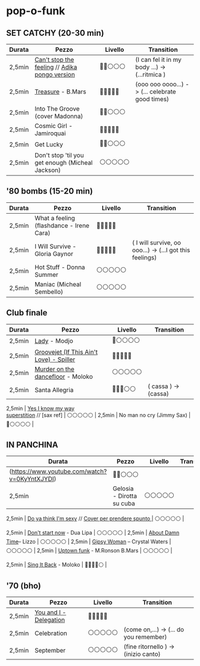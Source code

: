 # pop-o-funk


## SET CATCHY (20-30 min)

| Durata | Pezzo | Livello | Transition |
|--------|-------|---------|------------
2,5min | [Can't stop the feeling](https://www.youtube.com/watch?vru0K8uYEZWw) // [Adika pongo version](https://www.youtube.com/watch?app=desktop&v=JIlEocyaaRE)  | 🔵🔵⚪️⚪️⚪️ | (I can fel it in my body ...) -> (...ritmica )
2,5min | [Treasure](https://www.youtube.com/watch?v=lGMw-XGpcfw) - B.Mars                 | 🔵🔵🔵🔵🔵 | (ooo ooo oooo...) -> (... celebrate good times)
2,5min | Into The Groove (cover Madonna)   | 🔵🔵⚪️⚪️⚪️ |
2,5min | Cosmic Girl - Jamiroquai           | 🔵🔵🔵🔵🔵 | 
2,5min | Get Lucky                         | 🔵🔵⚪️⚪️⚪️ |
2,5min | Don't stop 'til you get enough (Micheal Jackson)   | ⚪️⚪️⚪️⚪️⚪️ |


## '80 bombs (15-20 min)

| Durata | Pezzo | Livello | Transition |
|--------|-------|---------|------------
2,5min | What a feeling (flashdance -  Irene Cara)   | 🔵🔵🔵🔵🔵 
2,5min | I Will Survive - Gloria Gaynor    | 🔵🔵🔵🔵🔵 | ( I will survive, oo ooo...) -> (...I got this feelings)
2,5min | Hot Stuff - Donna Summer          | ⚪️⚪️⚪️⚪️⚪️ |
2,5min | Maniac (Micheal Sembello)   | ⚪️⚪️⚪️⚪️⚪️ |



## Club finale

| Durata | Pezzo | Livello | Transition |
|--------|-------|---------|------------
2,5min | [Lady](https://www.youtube.com/watch?v=DX4P3r3-BVk) - Modjo                      | 🔵⚪️⚪️⚪️⚪️ |
2,5min | [Groovejet (If This Ain't Love) - Spiller](https://www.youtube.com/watch?v=VOdgbRx4ihQ)    | 🔵🔵🔵🔵🔵 |
2,5min | [Murder on the dancefloor](https://www.youtube.com/watch?v=ezI3ZvhDiDU) - Moloko | ⚪️⚪️⚪️⚪️⚪️ |
2,5min | Santa Allegria                    | 🔵🔵🔵⚪️⚪️ | ( cassa ) -> (cassa)

2,5min | [Yes I know my way](https://www.youtube.com/watch?v=zNuQ_x5-JsI) <br>   [superstition](https://www.youtube.com/watch?v=ooVGZ-W14O8) // [sax ref] | ⚪️⚪️⚪️⚪️⚪️ |
2,5min | No man no cry (Jimmy Sax) | 🔵⚪️⚪️⚪️⚪️ |






## IN PANCHINA 

| Durata | Pezzo | Livello | Transition |
|--------|-------|---------|------------
(https://www.youtube.com/watch?v=0KyYntXJYDI)| 🔵🔵⚪️⚪️⚪️
2,5min | Gelosia - Dirotta su cuba          | ⚪️⚪️⚪️⚪️⚪️

2,5min | [Do ya think I'm sexy](https://www.youtube.com/watch?v=Hphwfq1wLJs) // [Cover per prendere spunto ](https://www.youtube.com/watch?v=G8xvVPoVMKo) | ⚪️⚪️⚪️⚪️⚪️ |

2,5min | [Don't start now](https://www.youtube.com/watch?v=8e9HLSv2cqQ) - Dua Lipa        | ⚪️⚪️⚪️⚪️⚪️ |
2,5min | [About Damn Time](https://youtu.be/Il8H0idtQ04?feature=shared)– Lizzo           | ⚪️⚪️⚪️⚪️⚪️ |
2,5min | [Gipsy Woman](https://www.youtube.com/watch?v=EVFx6eaL9gk) – Crystal Waters          | ⚪️⚪️⚪️⚪️⚪️ |
2,5min | [Uptown funk](https://www.youtube.com/watch?v=7IJFln1zrNU)  - M.Ronson B.Mars    | ⚪️⚪️⚪️⚪️⚪️ |

2,5min | [Sing It Back](https://www.youtube.com/watch?v=pLZQTOiR5VA) - Moloko | 🔵🔵🔵🔵⚪️ |


## '70 (bho) 

| Durata | Pezzo | Livello | Transition |
|--------|-------|---------|------------
2,5min | [You and I - Delegation](https://youtu.be/D6MMZfbJp3w?feature=shared)                       | 🔵🔵🔵🔵🔵 |
2,5min | Celebration                       | ⚪️⚪️⚪️⚪️⚪️ | (come on,...) -> (... do you remember)
2,5min | September                         | ⚪️⚪️⚪️⚪️⚪️ | (fine ritornello ) -> (inizio canto)

